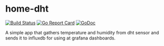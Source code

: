 # home-dht

[![Build Status](https://travis-ci.org/skhoroshilov/home-dht.svg?branch=master)](https://travis-ci.org/skhoroshilov/home-dht)
[![Go Report Card](https://goreportcard.com/badge/github.com/skhoroshilov/home-dht)](https://goreportcard.com/report/github.com/skhoroshilov/home-dht)
[![GoDoc](https://godoc.org/github.com/skhoroshilov/home-dht?status.svg)](https://godoc.org/github.com/skhoroshilov/home-dht)

A simple app that gathers temperature and humidity from dht sensor and sends it to influxdb for using at grafana dashboards.
